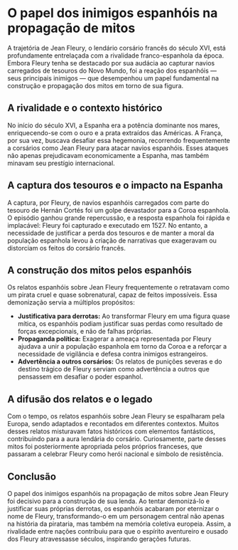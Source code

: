 # O papel dos inimigos espanhóis na propagação de mitos

A trajetória de Jean Fleury, o lendário corsário francês do século XVI, está profundamente entrelaçada com a rivalidade franco-espanhola da época. Embora Fleury tenha se destacado por sua audácia ao capturar navios carregados de tesouros do Novo Mundo, foi a reação dos espanhóis — seus principais inimigos — que desempenhou um papel fundamental na construção e propagação dos mitos em torno de sua figura.

## A rivalidade e o contexto histórico

No início do século XVI, a Espanha era a potência dominante nos mares, enriquecendo-se com o ouro e a prata extraídos das Américas. A França, por sua vez, buscava desafiar essa hegemonia, recorrendo frequentemente a corsários como Jean Fleury para atacar navios espanhóis. Esses ataques não apenas prejudicavam economicamente a Espanha, mas também minavam seu prestígio internacional.

## A captura dos tesouros e o impacto na Espanha

A captura, por Fleury, de navios espanhóis carregados com parte do tesouro de Hernán Cortés foi um golpe devastador para a Coroa espanhola. O episódio ganhou grande repercussão, e a resposta espanhola foi rápida e implacável: Fleury foi capturado e executado em 1527. No entanto, a necessidade de justificar a perda dos tesouros e de manter a moral da população espanhola levou à criação de narrativas que exageravam ou distorciam os feitos do corsário francês.

## A construção dos mitos pelos espanhóis

Os relatos espanhóis sobre Jean Fleury frequentemente o retratavam como um pirata cruel e quase sobrenatural, capaz de feitos impossíveis. Essa demonização servia a múltiplos propósitos:

- **Justificativa para derrotas:** Ao transformar Fleury em uma figura quase mítica, os espanhóis podiam justificar suas perdas como resultado de forças excepcionais, e não de falhas próprias.
- **Propaganda política:** Exagerar a ameaça representada por Fleury ajudava a unir a população espanhola em torno da Coroa e a reforçar a necessidade de vigilância e defesa contra inimigos estrangeiros.
- **Advertência a outros corsários:** Os relatos de punições severas e do destino trágico de Fleury serviam como advertência a outros que pensassem em desafiar o poder espanhol.

## A difusão dos relatos e o legado

Com o tempo, os relatos espanhóis sobre Jean Fleury se espalharam pela Europa, sendo adaptados e recontados em diferentes contextos. Muitos desses relatos misturavam fatos históricos com elementos fantásticos, contribuindo para a aura lendária do corsário. Curiosamente, parte desses mitos foi posteriormente apropriada pelos próprios franceses, que passaram a celebrar Fleury como herói nacional e símbolo de resistência.

## Conclusão

O papel dos inimigos espanhóis na propagação de mitos sobre Jean Fleury foi decisivo para a construção de sua lenda. Ao tentar demonizá-lo e justificar suas próprias derrotas, os espanhóis acabaram por eternizar o nome de Fleury, transformando-o em um personagem central não apenas na história da pirataria, mas também na memória coletiva europeia. Assim, a rivalidade entre nações contribuiu para que o espírito aventureiro e ousado dos Fleury atravessasse séculos, inspirando gerações futuras.